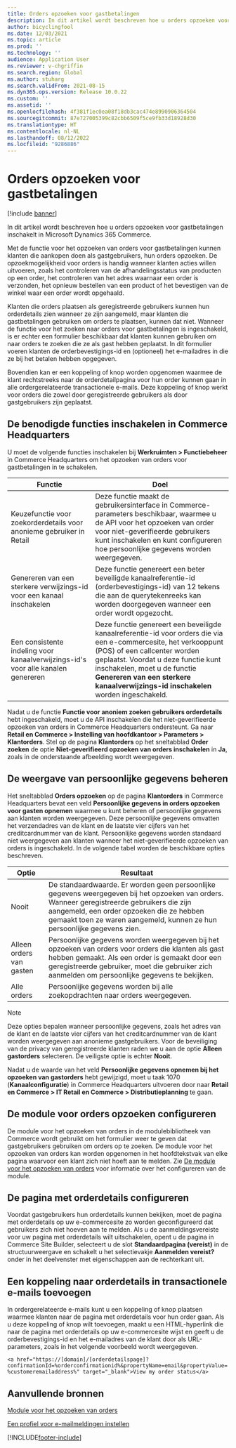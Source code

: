 ```yaml
---
title: Orders opzoeken voor gastbetalingen
description: In dit artikel wordt beschreven hoe u orders opzoeken voor gastbetalingen inschakelt in Microsoft Dynamics 365 Commerce.
author: bicyclingfool
ms.date: 12/03/2021
ms.topic: article
ms.prod: ''
ms.technology: ''
audience: Application User
ms.reviewer: v-chgriffin
ms.search.region: Global
ms.author: stuharg
ms.search.validFrom: 2021-08-15
ms.dyn365.ops.version: Release 10.0.22
ms.custom: ''
ms.assetid: ''
ms.openlocfilehash: 4f381f1ec0ea08f18db3cac474e8990906364504
ms.sourcegitcommit: 87e727005399c82cbb6509f5ce9fb33d18928d30
ms.translationtype: HT
ms.contentlocale: nl-NL
ms.lasthandoff: 08/12/2022
ms.locfileid: "9286886"
---
```

# <a name="enable-order-lookup-for-guest-checkouts"></a>Orders opzoeken voor gastbetalingen

[!include [banner](includes/banner.md)]

In dit artikel wordt beschreven hoe u orders opzoeken voor gastbetalingen inschakelt in Microsoft Dynamics 365 Commerce.

Met de functie voor het opzoeken van orders voor gastbetalingen kunnen klanten die aankopen doen als gastgebruikers, hun orders opzoeken. De opzoekmogelijkheid voor orders is handig wanneer klanten acties willen uitvoeren, zoals het controleren van de afhandelingsstatus van producten op een order, het controleren van het adres waarnaar een order is verzonden, het opnieuw bestellen van een product of het bevestigen van de winkel waar een order wordt opgehaald.

Klanten die orders plaatsen als geregistreerde gebruikers kunnen hun orderdetails zien wanneer ze zijn aangemeld, maar klanten die gastbetalingen gebruiken om orders te plaatsen, kunnen dat niet. Wanneer de functie voor het zoeken naar orders voor gastbetalingen is ingeschakeld, is er echter een formulier beschikbaar dat klanten kunnen gebruiken om naar orders te zoeken die ze als gast hebben geplaatst. In dit formulier voeren klanten de orderbevestigings-id en (optioneel) het e-mailadres in die ze bij het betalen hebben opgegeven.

Bovendien kan er een koppeling of knop worden opgenomen waarmee de klant rechtstreeks naar de orderdetailpagina voor hun order kunnen gaan in alle ordergerelateerde transactionele e-mails. Deze koppeling of knop werkt voor orders die zowel door geregistreerde gebruikers als door gastgebruikers zijn geplaatst.

## <a name="turn-on-necessary-features-in-commerce-headquarters"></a>De benodigde functies inschakelen in Commerce Headquarters

U moet de volgende functies inschakelen bij **Werkruimten \> Functiebeheer** in Commerce Headquarters om het opzoeken van orders voor gastbetalingen in te schakelen.

| Functie | Doel |
|---------|---------|
| Keuzefunctie voor zoekorderdetails voor anonieme gebruiker in Retail | Deze functie maakt de gebruikersinterface in Commerce-parameters beschikbaar, waarmee u de API voor het opzoeken van order voor niet-geverifieerde gebruikers kunt inschakelen en kunt configureren hoe persoonlijke gegevens worden weergegeven. |
| Genereren van een sterkere verwijzings-id voor een kanaal inschakelen | Deze functie genereert een beter beveiligde kanaalreferentie-id (orderbevestigings-id) van 12 tekens die aan de querytekenreeks kan worden doorgegeven wanneer een order wordt opgezocht. |
| Een consistente indeling voor kanaalverwijzings-id's voor alle kanalen genereren | Deze functie genereert een beveiligde kanaalreferentie-id voor orders die via een e-commercesite, het verkooppunt (POS) of een callcenter worden geplaatst. Voordat u deze functie kunt inschakelen, moet u de functie **Genereren van een sterkere kanaalverwijzings-id inschakelen** worden ingeschakeld. |

Nadat u de functie **Functie voor anoniem zoeken gebruikers orderdetails** hebt ingeschakeld, moet u de API inschakelen die het niet-geverifieerde opzoeken van orders in Commerce Headquarters ondersteunt. Ga naar **Retail en Commerce \> Instelling van hoofdkantoor \> Parameters \> Klantorders**. Stel op de pagina **Klantorders** op het sneltabblad **Order zoeken** de optie **Niet-geverifieerd opzoeken van orders inschakelen** in **Ja**, zoals in de onderstaande afbeelding wordt weergegeven.

## <a name="manage-the-display-of-personal-data"></a>De weergave van persoonlijke gegevens beheren

Het sneltabblad **Orders opzoeken** op de pagina **Klantorders** in Commerce Headquarters bevat een veld **Persoonlijke gegevens in orders opzoeken voor gasten opnemen** waarmee u kunt beheren of persoonlijke gegevens aan klanten worden weergegeven. Deze persoonlijke gegevens omvatten het verzendadres van de klant en de laatste vier cijfers van het creditcardnummer van de klant. Persoonlijke gegevens worden standaard niet weergegeven aan klanten wanneer het niet-geverifieerde opzoeken van orders is ingeschakeld. In de volgende tabel worden de beschikbare opties beschreven.

| Optie | Resultaat |
|--------|--------|
| Nooit | De standaardwaarde. Er worden geen persoonlijke gegevens weergegeven bij het opzoeken van orders. Wanneer geregistreerde gebruikers die zijn aangemeld, een order opzoeken die ze hebben gemaakt toen ze waren aangemeld, kunnen ze hun persoonlijke gegevens zien. |
| Alleen orders van gasten | Persoonlijke gegevens worden weergegeven bij het opzoeken van orders voor orders die klanten als gast hebben gemaakt. Als een order is gemaakt door een geregistreerde gebruiker, moet die gebruiker zich aanmelden om persoonlijke gegevens te bekijken. |
| Alle orders | Persoonlijke gegevens worden bij alle zoekopdrachten naar orders weergegeven. |

> [!NOTE]
> Deze opties bepalen wanneer persoonlijke gegevens, zoals het adres van de klant en de laatste vier cijfers van het creditcardnummer van de klant worden weergegeven aan anonieme gastgebruikers. Voor de beveiliging van de privacy van geregistreerde klanten raden we u aan de optie **Alleen gastorders** selecteren. De veiligste optie is echter **Nooit**.

Nadat u de waarde van het veld **Persoonlijke gegevens opnemen bij het opzoeken van gastorders** hebt gewijzigd, moet u taak 1070 (**Kanaalconfiguratie**) in Commerce Headquarters uitvoeren door naar **Retail en Commerce \> IT Retail en Commerce \> Distributieplanning** te gaan.

## <a name="configure-the-order-lookup-module"></a>De module voor orders opzoeken configureren

De module voor het opzoeken van orders in de modulebibliotheek van Commerce wordt gebruikt om het formulier weer te geven dat gastgebruikers gebruiken om orders op te zoeken. De module voor het opzoeken van orders kan worden opgenomen in het hoofdtekstvak van elke pagina waarvoor een klant zich niet hoeft aan te melden. Zie [De module voor het opzoeken van orders](order-lookup-module.md) voor informatie over het configureren van de module.

## <a name="configure-the-order-details-page"></a>De pagina met orderdetails configureren

Voordat gastgebruikers hun orderdetails kunnen bekijken, moet de pagina met orderdetails op uw e-commercesite zo worden geconfigureerd dat gebruikers zich niet hoeven aan te melden. Als u de aanmeldingsvereiste voor uw pagina met orderdetails wilt uitschakelen, opent u de pagina in Commerce Site Builder, selecteert u de slot **Standaardpagina (vereist)** in de structuurweergave en schakelt u het selectievakje **Aanmelden vereist?** onder in het deelvenster met eigenschappen aan de rechterkant uit.

## <a name="add-a-link-to-order-details-in-transactional-emails"></a>Een koppeling naar orderdetails in transactionele e-mails toevoegen

In ordergerelateerde e-mails kunt u een koppeling of knop plaatsen waarmee klanten naar de pagina met orderdetails voor hun order gaan. Als u deze koppeling of knop wilt toevoegen, maakt u een HTML-hyperlink die naar de pagina met orderdetails op uw e-commercesite wijst en geeft u de orderbevestigings-id en het e-mailadres van de klant door als URL-parameters, zoals in het volgende voorbeeld wordt weergegeven.

`<a href="https://[domain]/[orderdetailspage]?confirmationId=%orderconfirmationid%&propertyName=email&propertyValue=%customeremailaddress%" target="_blank">View my order status</a>`

## <a name="additional-resources"></a>Aanvullende bronnen

[Module voor het opzoeken van orders](order-lookup-module.md)

[Een profiel voor e-mailmeldingen instellen](email-notification-profiles.md)

[!INCLUDE[footer-include](../includes/footer-banner.md)]
